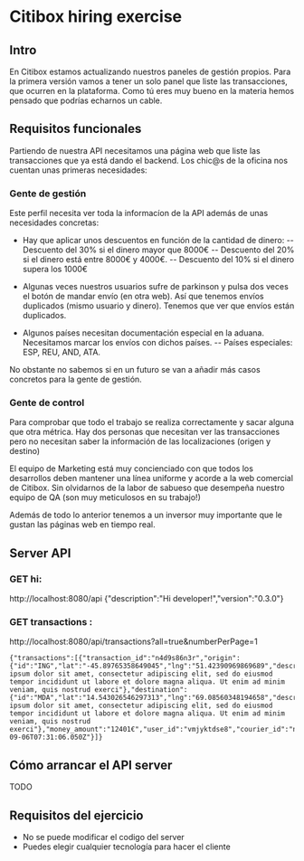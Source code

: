 
Citibox hiring exercise
====================================

## Intro
En Citibox estamos actualizando nuestros paneles de gestión propios. Para la primera versión vamos a tener un solo panel que liste las transacciones, que ocurren en la plataforma. Como tú eres muy bueno en la materia hemos pensado que podrías echarnos un cable.

## Requisitos funcionales
Partiendo de nuestra API necesitamos una página web que liste las transacciones que ya está dando el backend. Los chic@s de la oficina nos cuentan unas primeras necesidades:

### Gente de gestión

Este perfil necesita ver toda la informacíon de la API además de unas necesidades concretas:

- Hay que aplicar unos descuentos en función de la cantidad de dinero:
-- Descuento del 30% si el dinero mayor que 8000€
-- Descuento del 20% si el dinero está entre 8000€ y 4000€.
-- Descuento del 10% si el dinero supera los 1000€

- Algunas veces nuestros usuarios sufre de parkinson y pulsa dos veces el botón de mandar envío (en otra web). Así que tenemos envíos duplicados (mismo usuario y dinero). Tenemos que ver que envíos están duplicados.

- Algunos países necesitan documentación especial en la aduana. Necesitamos marcar los envíos con dichos países.
-- Países especiales: ESP, REU, AND, ATA.

No obstante no sabemos si en un futuro se van a añadir más casos concretos para la gente de gestión.

### Gente de control
Para comprobar que todo el trabajo se realiza correctamente y sacar alguna que otra métrica. Hay dos personas que necesitan ver las transacciones pero no necesitan saber la información de las localizaciones (origen y destino)

El equipo de Marketing está muy concienciado con que todos los desarrollos deben mantener una línea uniforme y acorde a la web comercial de Citibox. Sin olvidarnos de la labor de sabueso que desempeña nuestro equipo de QA (son muy meticulosos en su trabajo!)

Además de todo lo anterior tenemos a un inversor muy importante que le gustan las páginas web en tiempo real.

## Server API 
### GET hi:
http://localhost:8080/api
{"description":"Hi developer!","version":"0.3.0"}

### GET transactions :
http://localhost:8080/api/transactions?all=true&numberPerPage=1
```
{"transactions":[{"transaction_id":"n4d9s86n3r","origin":{"id":"ING","lat":"-45.89765358649045","lng":"51.42390969869689","description":"Lorem ipsum dolor sit amet, consectetur adipiscing elit, sed do eiusmod tempor incididunt ut labore et dolore magna aliqua. Ut enim ad minim veniam, quis nostrud exerci"},"destination":{"id":"MDA","lat":"14.543026546297313","lng":"69.08560348194658","description":"Lorem ipsum dolor sit amet, consectetur adipiscing elit, sed do eiusmod tempor incididunt ut labore et dolore magna aliqua. Ut enim ad minim veniam, quis nostrud exerci"},"money_amount":"12401€","user_id":"vmjyktdse8","courier_id":"nhsl9mf","new_user":"no","created_at":"2016-09-06T07:31:06.050Z"}]}
```

## Cómo arrancar el API server
TODO

## Requisitos del ejercicio
- No se puede modificar el codigo del server
- Puedes elegir cualquier tecnología para hacer el cliente


